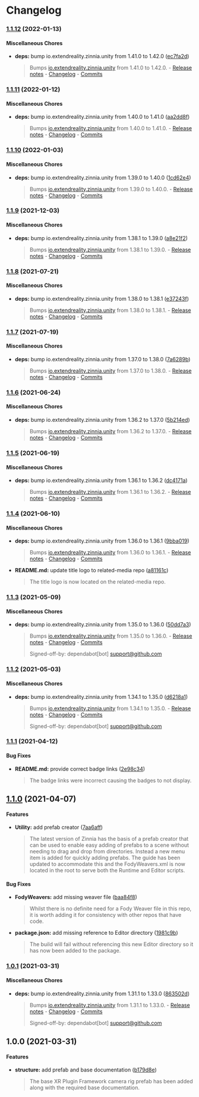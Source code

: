 # Changelog

### [1.1.12](https://github.com/ExtendRealityLtd/Tilia.CameraRigs.XRPluginFramework.Unity/compare/v1.1.11...v1.1.12) (2022-01-13)

#### Miscellaneous Chores

* **deps:** bump io.extendreality.zinnia.unity from 1.41.0 to 1.42.0 ([ec7fa2d](https://github.com/ExtendRealityLtd/Tilia.CameraRigs.XRPluginFramework.Unity/commit/ec7fa2db68a777c1a628a9ff606d76e52f688142))
  > Bumps [io.extendreality.zinnia.unity](https://github.com/ExtendRealityLtd/Zinnia.Unity) from 1.41.0 to 1.42.0. - [Release notes](https://github.com/ExtendRealityLtd/Zinnia.Unity/releases) - [Changelog](https://github.com/ExtendRealityLtd/Zinnia.Unity/blob/master/CHANGELOG.md) - [Commits](https://github.com/ExtendRealityLtd/Zinnia.Unity/compare/v1.41.0...v1.42.0)

### [1.1.11](https://github.com/ExtendRealityLtd/Tilia.CameraRigs.XRPluginFramework.Unity/compare/v1.1.10...v1.1.11) (2022-01-12)

#### Miscellaneous Chores

* **deps:** bump io.extendreality.zinnia.unity from 1.40.0 to 1.41.0 ([aa2dd8f](https://github.com/ExtendRealityLtd/Tilia.CameraRigs.XRPluginFramework.Unity/commit/aa2dd8f6566113028bd9d22b2c95155278733804))
  > Bumps [io.extendreality.zinnia.unity](https://github.com/ExtendRealityLtd/Zinnia.Unity) from 1.40.0 to 1.41.0. - [Release notes](https://github.com/ExtendRealityLtd/Zinnia.Unity/releases) - [Changelog](https://github.com/ExtendRealityLtd/Zinnia.Unity/blob/master/CHANGELOG.md) - [Commits](https://github.com/ExtendRealityLtd/Zinnia.Unity/compare/v1.40.0...v1.41.0)

### [1.1.10](https://github.com/ExtendRealityLtd/Tilia.CameraRigs.XRPluginFramework.Unity/compare/v1.1.9...v1.1.10) (2022-01-03)

#### Miscellaneous Chores

* **deps:** bump io.extendreality.zinnia.unity from 1.39.0 to 1.40.0 ([1cd62e4](https://github.com/ExtendRealityLtd/Tilia.CameraRigs.XRPluginFramework.Unity/commit/1cd62e460168ede33844fa4d47512a9e6df8a90d))
  > Bumps [io.extendreality.zinnia.unity](https://github.com/ExtendRealityLtd/Zinnia.Unity) from 1.39.0 to 1.40.0. - [Release notes](https://github.com/ExtendRealityLtd/Zinnia.Unity/releases) - [Changelog](https://github.com/ExtendRealityLtd/Zinnia.Unity/blob/master/CHANGELOG.md) - [Commits](https://github.com/ExtendRealityLtd/Zinnia.Unity/compare/v1.39.0...v1.40.0)

### [1.1.9](https://github.com/ExtendRealityLtd/Tilia.CameraRigs.XRPluginFramework.Unity/compare/v1.1.8...v1.1.9) (2021-12-03)

#### Miscellaneous Chores

* **deps:** bump io.extendreality.zinnia.unity from 1.38.1 to 1.39.0 ([a8e21f2](https://github.com/ExtendRealityLtd/Tilia.CameraRigs.XRPluginFramework.Unity/commit/a8e21f23f66d5a33c6d39e862f41f8956f013be0))
  > Bumps [io.extendreality.zinnia.unity](https://github.com/ExtendRealityLtd/Zinnia.Unity) from 1.38.1 to 1.39.0. - [Release notes](https://github.com/ExtendRealityLtd/Zinnia.Unity/releases) - [Changelog](https://github.com/ExtendRealityLtd/Zinnia.Unity/blob/master/CHANGELOG.md) - [Commits](https://github.com/ExtendRealityLtd/Zinnia.Unity/compare/v1.38.1...v1.39.0)

### [1.1.8](https://github.com/ExtendRealityLtd/Tilia.CameraRigs.XRPluginFramework.Unity/compare/v1.1.7...v1.1.8) (2021-07-21)

#### Miscellaneous Chores

* **deps:** bump io.extendreality.zinnia.unity from 1.38.0 to 1.38.1 ([e37243f](https://github.com/ExtendRealityLtd/Tilia.CameraRigs.XRPluginFramework.Unity/commit/e37243fc0dbd7b6a91420d47cbe833713ab333df))
  > Bumps [io.extendreality.zinnia.unity](https://github.com/ExtendRealityLtd/Zinnia.Unity) from 1.38.0 to 1.38.1. - [Release notes](https://github.com/ExtendRealityLtd/Zinnia.Unity/releases) - [Changelog](https://github.com/ExtendRealityLtd/Zinnia.Unity/blob/master/CHANGELOG.md) - [Commits](https://github.com/ExtendRealityLtd/Zinnia.Unity/compare/v1.38.0...v1.38.1)

### [1.1.7](https://github.com/ExtendRealityLtd/Tilia.CameraRigs.XRPluginFramework.Unity/compare/v1.1.6...v1.1.7) (2021-07-19)

#### Miscellaneous Chores

* **deps:** bump io.extendreality.zinnia.unity from 1.37.0 to 1.38.0 ([7a6289b](https://github.com/ExtendRealityLtd/Tilia.CameraRigs.XRPluginFramework.Unity/commit/7a6289b8c371aafff8b604847c16621ddc0466e5))
  > Bumps [io.extendreality.zinnia.unity](https://github.com/ExtendRealityLtd/Zinnia.Unity) from 1.37.0 to 1.38.0. - [Release notes](https://github.com/ExtendRealityLtd/Zinnia.Unity/releases) - [Changelog](https://github.com/ExtendRealityLtd/Zinnia.Unity/blob/master/CHANGELOG.md) - [Commits](https://github.com/ExtendRealityLtd/Zinnia.Unity/compare/v1.37.0...v1.38.0)

### [1.1.6](https://github.com/ExtendRealityLtd/Tilia.CameraRigs.XRPluginFramework.Unity/compare/v1.1.5...v1.1.6) (2021-06-24)

#### Miscellaneous Chores

* **deps:** bump io.extendreality.zinnia.unity from 1.36.2 to 1.37.0 ([5b214ed](https://github.com/ExtendRealityLtd/Tilia.CameraRigs.XRPluginFramework.Unity/commit/5b214edc368f386c7ba365ff74b5506976a2c7da))
  > Bumps [io.extendreality.zinnia.unity](https://github.com/ExtendRealityLtd/Zinnia.Unity) from 1.36.2 to 1.37.0. - [Release notes](https://github.com/ExtendRealityLtd/Zinnia.Unity/releases) - [Changelog](https://github.com/ExtendRealityLtd/Zinnia.Unity/blob/master/CHANGELOG.md) - [Commits](https://github.com/ExtendRealityLtd/Zinnia.Unity/compare/v1.36.2...v1.37.0)

### [1.1.5](https://github.com/ExtendRealityLtd/Tilia.CameraRigs.XRPluginFramework.Unity/compare/v1.1.4...v1.1.5) (2021-06-19)

#### Miscellaneous Chores

* **deps:** bump io.extendreality.zinnia.unity from 1.36.1 to 1.36.2 ([dc4171a](https://github.com/ExtendRealityLtd/Tilia.CameraRigs.XRPluginFramework.Unity/commit/dc4171aeca8d5f9c9965baaed8e3a5ca68d1665f))
  > Bumps [io.extendreality.zinnia.unity](https://github.com/ExtendRealityLtd/Zinnia.Unity) from 1.36.1 to 1.36.2. - [Release notes](https://github.com/ExtendRealityLtd/Zinnia.Unity/releases) - [Changelog](https://github.com/ExtendRealityLtd/Zinnia.Unity/blob/master/CHANGELOG.md) - [Commits](https://github.com/ExtendRealityLtd/Zinnia.Unity/compare/v1.36.1...v1.36.2)

### [1.1.4](https://github.com/ExtendRealityLtd/Tilia.CameraRigs.XRPluginFramework.Unity/compare/v1.1.3...v1.1.4) (2021-06-10)

#### Miscellaneous Chores

* **deps:** bump io.extendreality.zinnia.unity from 1.36.0 to 1.36.1 ([9bba019](https://github.com/ExtendRealityLtd/Tilia.CameraRigs.XRPluginFramework.Unity/commit/9bba0196303033317c6000e021ecea37ce9b6734))
  > Bumps [io.extendreality.zinnia.unity](https://github.com/ExtendRealityLtd/Zinnia.Unity) from 1.36.0 to 1.36.1. - [Release notes](https://github.com/ExtendRealityLtd/Zinnia.Unity/releases) - [Changelog](https://github.com/ExtendRealityLtd/Zinnia.Unity/blob/master/CHANGELOG.md) - [Commits](https://github.com/ExtendRealityLtd/Zinnia.Unity/compare/v1.36.0...v1.36.1)
* **README.md:** update title logo to related-media repo ([a81161c](https://github.com/ExtendRealityLtd/Tilia.CameraRigs.XRPluginFramework.Unity/commit/a81161cbc40f0265bcf1cde3fec18481ef833e91))
  > The title logo is now located on the related-media repo.

### [1.1.3](https://github.com/ExtendRealityLtd/Tilia.CameraRigs.XRPluginFramework.Unity/compare/v1.1.2...v1.1.3) (2021-05-09)

#### Miscellaneous Chores

* **deps:** bump io.extendreality.zinnia.unity from 1.35.0 to 1.36.0 ([50dd7a3](https://github.com/ExtendRealityLtd/Tilia.CameraRigs.XRPluginFramework.Unity/commit/50dd7a31f19f2ff46061f9fb8b003f15767ace7f))
  > Bumps [io.extendreality.zinnia.unity](https://github.com/ExtendRealityLtd/Zinnia.Unity) from 1.35.0 to 1.36.0. - [Release notes](https://github.com/ExtendRealityLtd/Zinnia.Unity/releases) - [Changelog](https://github.com/ExtendRealityLtd/Zinnia.Unity/blob/master/CHANGELOG.md) - [Commits](https://github.com/ExtendRealityLtd/Zinnia.Unity/compare/v1.35.0...v1.36.0)
  > 
  > Signed-off-by: dependabot[bot] <support@github.com>

### [1.1.2](https://github.com/ExtendRealityLtd/Tilia.CameraRigs.XRPluginFramework.Unity/compare/v1.1.1...v1.1.2) (2021-05-03)

#### Miscellaneous Chores

* **deps:** bump io.extendreality.zinnia.unity from 1.34.1 to 1.35.0 ([d6218a1](https://github.com/ExtendRealityLtd/Tilia.CameraRigs.XRPluginFramework.Unity/commit/d6218a19786a962e9c06319a86f4ff9b15e20407))
  > Bumps [io.extendreality.zinnia.unity](https://github.com/ExtendRealityLtd/Zinnia.Unity) from 1.34.1 to 1.35.0. - [Release notes](https://github.com/ExtendRealityLtd/Zinnia.Unity/releases) - [Changelog](https://github.com/ExtendRealityLtd/Zinnia.Unity/blob/master/CHANGELOG.md) - [Commits](https://github.com/ExtendRealityLtd/Zinnia.Unity/compare/v1.34.1...v1.35.0)
  > 
  > Signed-off-by: dependabot[bot] <support@github.com>

### [1.1.1](https://github.com/ExtendRealityLtd/Tilia.CameraRigs.XRPluginFramework.Unity/compare/v1.1.0...v1.1.1) (2021-04-12)

#### Bug Fixes

* **README.md:** provide correct badge links ([2e98c34](https://github.com/ExtendRealityLtd/Tilia.CameraRigs.XRPluginFramework.Unity/commit/2e98c346d024d68e59f3016e49fd8a73280b3c67))
  > The badge links were incorrect causing the badges to not display.

## [1.1.0](https://github.com/ExtendRealityLtd/Tilia.CameraRigs.XRPluginFramework.Unity/compare/v1.0.1...v1.1.0) (2021-04-07)

#### Features

* **Utility:** add prefab creator ([7aa6aff](https://github.com/ExtendRealityLtd/Tilia.CameraRigs.XRPluginFramework.Unity/commit/7aa6aff37a4b3157e0166128584a0f615e13c676))
  > The latest version of Zinnia has the basis of a prefab creator that can be used to enable easy adding of prefabs to a scene without needing to drag and drop from directories. Instead a new menu item is added for quickly adding prefabs. The guide has been updated to accommodate this and the FodyWeavers.xml is now located in the root to serve both the Runtime and Editor scripts.

#### Bug Fixes

* **FodyWeavers:** add missing weaver file ([baa84f8](https://github.com/ExtendRealityLtd/Tilia.CameraRigs.XRPluginFramework.Unity/commit/baa84f8555b42e7d9eedd1ea329aa95acc7bb2d3))
  > Whilst there is no definite need for a Fody Weaver file in this repo, it is worth adding it for consistency with other repos that have code.
* **package.json:** add missing reference to Editor directory ([1981c9b](https://github.com/ExtendRealityLtd/Tilia.CameraRigs.XRPluginFramework.Unity/commit/1981c9b410a29bc5a05f06065c0da8cfd66eca3f))
  > The build will fail without referencing this new Editor directory so it has now been added to the package.

### [1.0.1](https://github.com/ExtendRealityLtd/Tilia.CameraRigs.XRPluginFramework.Unity/compare/v1.0.0...v1.0.1) (2021-03-31)

#### Miscellaneous Chores

* **deps:** bump io.extendreality.zinnia.unity from 1.31.1 to 1.33.0 ([863502d](https://github.com/ExtendRealityLtd/Tilia.CameraRigs.XRPluginFramework.Unity/commit/863502de0ec9e2a71f5a6ed1a046db8380230c4d))
  > Bumps [io.extendreality.zinnia.unity](https://github.com/ExtendRealityLtd/Zinnia.Unity) from 1.31.1 to 1.33.0. - [Release notes](https://github.com/ExtendRealityLtd/Zinnia.Unity/releases) - [Changelog](https://github.com/ExtendRealityLtd/Zinnia.Unity/blob/master/CHANGELOG.md) - [Commits](https://github.com/ExtendRealityLtd/Zinnia.Unity/compare/v1.31.1...v1.33.0)
  > 
  > Signed-off-by: dependabot[bot] <support@github.com>

## 1.0.0 (2021-03-31)

#### Features

* **structure:** add prefab and base documentation ([b179d8e](https://github.com/ExtendRealityLtd/Tilia.CameraRigs.XRPluginFramework.Unity/commit/b179d8e9b2d0cb81cc77c59319f8d62e4b507211))
  > The base XR Plugin Framework camera rig prefab has been added along with the required base documentation.
